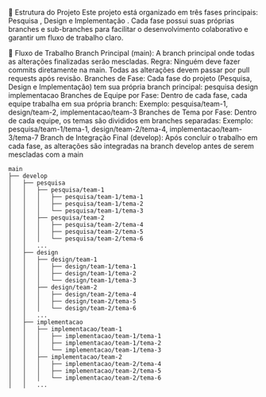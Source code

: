 📂 Estrutura do Projeto
Este projeto está organizado em três fases principais: Pesquisa , Design e Implementação . Cada fase possui suas próprias branches e sub-branches para facilitar o desenvolvimento colaborativo e garantir um fluxo de trabalho claro.

🔧 Fluxo de Trabalho
Branch Principal (main):
A branch principal onde todas as alterações finalizadas serão mescladas.
Regra: Ninguém deve fazer commits diretamente na main. Todas as alterações devem passar por pull requests após revisão.
Branches de Fase:
Cada fase do projeto (Pesquisa, Design e Implementação) tem sua própria branch principal:
pesquisa
design
implementacao
Branches de Equipe por Fase:
Dentro de cada fase, cada equipe trabalha em sua própria branch:
Exemplo: pesquisa/team-1, design/team-2, implementacao/team-3
Branches de Tema por Fase:
Dentro de cada equipe, os temas são divididos em branches separadas:
Exemplo: pesquisa/team-1/tema-1, design/team-2/tema-4, implementacao/team-3/tema-7
Branch de Integração Final (develop):
Após concluir o trabalho em cada fase, as alterações são integradas na branch develop antes de serem mescladas com a main

```
main
├── develop
│   ├── pesquisa
│   │   ├── pesquisa/team-1
│   │   │   ├── pesquisa/team-1/tema-1
│   │   │   ├── pesquisa/team-1/tema-2
│   │   │   └── pesquisa/team-1/tema-3
│   │   ├── pesquisa/team-2
│   │   │   ├── pesquisa/team-2/tema-4
│   │   │   ├── pesquisa/team-2/tema-5
│   │   │   └── pesquisa/team-2/tema-6
│   │   ...
│   ├── design
│   │   ├── design/team-1
│   │   │   ├── design/team-1/tema-1
│   │   │   ├── design/team-1/tema-2
│   │   │   └── design/team-1/tema-3
│   │   ├── design/team-2
│   │   │   ├── design/team-2/tema-4
│   │   │   ├── design/team-2/tema-5
│   │   │   └── design/team-2/tema-6
│   │   ...
│   ├── implementacao
│   │   ├── implementacao/team-1
│   │   │   ├── implementacao/team-1/tema-1
│   │   │   ├── implementacao/team-1/tema-2
│   │   │   └── implementacao/team-1/tema-3
│   │   ├── implementacao/team-2
│   │   │   ├── implementacao/team-2/tema-4
│   │   │   ├── implementacao/team-2/tema-5
│   │   │   └── implementacao/team-2/tema-6
│   │   ...
```

````
